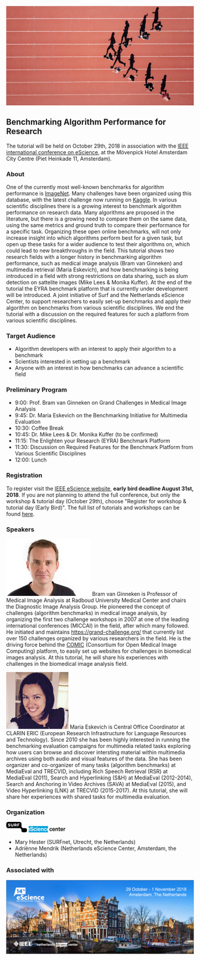 
![steven-lelham-342930-unsplash.jpg](/steven-lelham-342930-unsplash.jpg)
## Benchmarking Algorithm Performance for Research
The tutorial will be held on October 29th, 2018 in association with the [IEEE international conference on eScience](https://www.escience2018.com/), at the Mövenpick Hotel Amsterdam City Centre (Piet Heinkade 11, Amsterdam). 

### About
One of the currently most well-known benchmarks for algorithm performance is [ImageNet](http://www.image-net.org/). Many challenges have been organized using this database, with the latest challenge now running on [Kaggle](https://www.kaggle.com/c/imagenet-object-localization-challenge). In various scientific disciplines there is a growing interest to benchmark algorithm performance on research data. Many algorithms are proposed in the literature, but there is a growing need to compare them on the same data, using the same metrics and ground truth to compare their performance for a specific task. Organizing these open online benchmarks, will not only increase insight into which algorithms perform best for a given task, but open up these tasks for a wider audience to test their algorithms on, which could lead to new breakthroughs in the field. This tutorial shows two research fields with a longer history in benchmarking algorithm performance, such as medical image analysis (Bram van Ginneken) and multimedia retrieval (Maria Eskevich), and how benchmarking is being introduced in a field with strong restrictions on data sharing, such as slum detection on sattelite images (Mike Lees & Monika Kuffer). At the end of the tutorial the EYRA benchmark platform that is currently under development will be introduced. A joint initiative of Surf and the Netherlands eScience Center, to support researchers to easily set-up benchmarks and apply their algorithm on benchmarks from various scientific disciplines. We end the tutorial with a discussion on the required features for such a platform from various scientific disciplines.     

### Target Audience
* Algorithm developers with an interest to apply their algorithm to a benchmark
* Scientists interested in setting up a benchmark
* Anyone with an interest in how benchmarks can advance a scientific field 

### Preliminary Program

* 9:00: Prof. Bram van Ginneken on Grand Challenges in Medical Image Analysis
* 9:45: Dr. Maria Eskevich on the Benchmarking Initiative for Multimedia Evaluation
* 10:30: Coffee Break
* 10:45: Dr. Mike Lees & Dr. Monika Kuffer (to be confirmed) 
* 11:15: The Enlighten your Research (EYRA) Benchmark Platform 
* 11:30: Discussion on Required Features for the Benchmark Platform from Various Scientific Disciplines
* 12:00: Lunch

### Registration
To register visit the [IEEE eScience website](https://www.escience2018.com/page/419707), **early bird deadline August 31st, 2018**. If you are not planning to attend the full conference, but only the workshop & tutorial day (October 29th), choose "Register for workshop & tutorial day (Early Bird)". The full list of tutorials and workshops can be found [here](https://www.escience2018.com/page/419754).

### Speakers

![Bram van Ginneken](/Bram_van_Ginneken2.jpg)
Bram van Ginneken is Professor of Medical Image Analysis at Radboud University Medical Center and chairs the Diagnostic Image Analysis Group. He pioneered the concept of challenges (algorithm benchmarks) in medical image analysis, by organizing the first two challenge workshops in 2007 at one of the leading international conferences (MICCAI) in the field, after which many followed. He initiated and maintains https://grand-challenge.org/ that currently list over 150 challenges organized by various researchers in the field. He is the driving force behind the [COMIC](https://grand-challenge.org/Create_your_own_challenge/) (Consortium for Open Medical Image Computing) platform, to easily set up websites for challenges in biomedical images analysis. At this tutorial, he will share his experiences with challenges in the biomedical image analysis field.

![Maria Eskevich](/Maria2.png)
Maria Eskevich is Central Office Coordinator at CLARIN ERIC (European Research Infrastructure for Language Resources and Technology). Since 2010 she has been highly interested in running the benchmarking evaluation campaigns for multimedia related tasks exploring how users can browse and discover intersting material within multimedia archives using both audio and visual features of the data. She has been organizer and co-organizer of many tasks (algorithm benchmarks) at MediaEval and TRECVID, including Rich Speech Retrieval (RSR) at MediaEval (2011), Search and Hyperlinking (S&H) at MediaEval (2012-2014), Search and Anchoring in Video Archives (SAVA) at MediaEval (2015), and Video Hyperlinking (LNK) at TRECVID (2015-2017). At this tutorial, she will share her experiences with shared tasks for multimedia evaluation.

### Organization

![Surf](/surf2.png) ![eScience](/escience2.png)
* Mary Hester (SURFnet, Utrecht, the Netherlands) 
* Adriënne Mendrik (Netherlands eScience Center, Amsterdam, the Netherlands) 

### Associated with

![IEEE eScience](/Header_IEEE_eScience2018_web500_v2.png)


 

